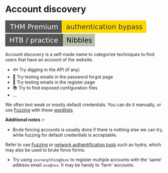 # Account discovery

[![authenticationbypass](../../../../_badges/thmp/authenticationbypass.svg)](https://tryhackme.com/room/authenticationbypass)
![nibbles](../../../../_badges/htb-p/nibbles.svg)

<div class="row row-cols-lg-2"><div>

Account discovery is a self-made name to categorize techniques to find users that have an account of the website.

* 🐟 Try digging in the API (if any)
* 👀 Try testing emails in the password forgot page
* 🙌 Try testing emails in the register page
* 📚 Try to find exposed configuration files
* ...

We often test weak or mostly default credentials. You can do it manually, or use [Fuzzing](fuzzing.md) with these [wordlists](/cybersecurity/red-team/_knowledge/topics/wordlists.md#accounts).
</div><div>

**Additional notes** 🔥

* Brute forcing accounts is usually done if there is nothing else we can try, while fuzzing for default credentials is acceptable.

Refer to use [Fuzzing](fuzzing.md) or [network authentification tools](/cybersecurity/red-team/s2.discovery/techniques/network/auth.md) such as hydra, which may also be used to brute force forms.

* Try using `xxx+anything@xxx` to register multiple accounts with the 'same' address email `xxx@xxx`. It may be handy to 'farm' accounts.
</div></div>